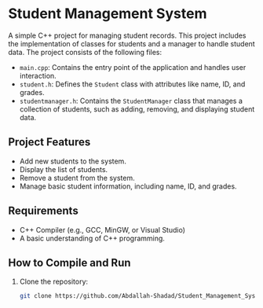 # Student Management System

A simple C++ project for managing student records. This project includes the implementation of classes for students and a manager to handle student data. The project consists of the following files:

- `main.cpp`: Contains the entry point of the application and handles user interaction.
- `student.h`: Defines the `Student` class with attributes like name, ID, and grades.
- `studentmanager.h`: Contains the `StudentManager` class that manages a collection of students, such as adding, removing, and displaying student data.

## Project Features

- Add new students to the system.
- Display the list of students.
- Remove a student from the system.
- Manage basic student information, including name, ID, and grades.

## Requirements

- C++ Compiler (e.g., GCC, MinGW, or Visual Studio)
- A basic understanding of C++ programming.

## How to Compile and Run

1. Clone the repository:
   ```bash
   git clone https://github.com/Abdallah-Shadad/Student_Management_System
